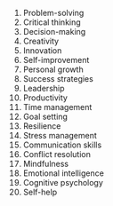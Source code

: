 
1. Problem-solving
2. Critical thinking
3. Decision-making
4. Creativity
5. Innovation
6. Self-improvement
7. Personal growth
8. Success strategies
9. Leadership
10. Productivity
11. Time management
12. Goal setting
13. Resilience
14. Stress management
15. Communication skills
16. Conflict resolution
17. Mindfulness
18. Emotional intelligence
19. Cognitive psychology
20. Self-help
